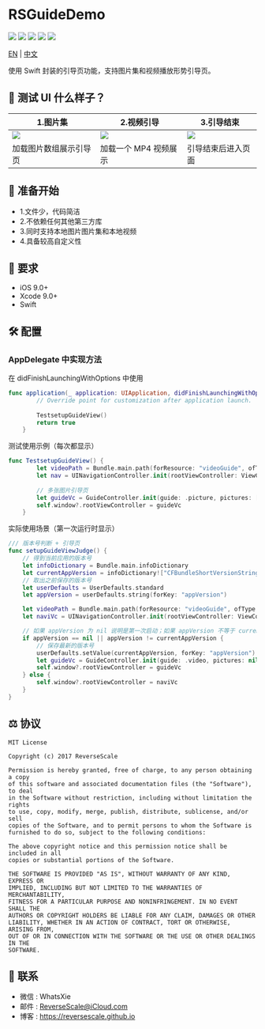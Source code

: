 # RSGuideDemo

![](https://img.shields.io/badge/platform-iOS-red.svg) 
![](https://img.shields.io/badge/language-Swift-orange.svg) 
![](https://img.shields.io/badge/download-7.8MB-brightgreen.svg)
![](https://img.shields.io/badge/license-MIT%20License-brightgreen.svg) 
![](https://img.shields.io/badge/license-MIT%20License-brightgreen.svg) 

[EN](https://github.com/ReverseScale/RSGuidePageDemo) | [中文](https://github.com/ReverseScale/RSGuidePageDemo/blob/master/README_zh.md)

使用 Swift 封装的引导页功能，支持图片集和视频播放形势引导页。

## 🎨 测试 UI 什么样子？
|1.图片集 |2.视频引导 |3.引导结束 |
| ------------- | ------------- | ------------- |
| ![](http://og1yl0w9z.bkt.clouddn.com/18-3-19/8674435.jpg) | ![](http://og1yl0w9z.bkt.clouddn.com/18-3-19/75290683.jpg) | ![](http://og1yl0w9z.bkt.clouddn.com/18-3-19/67729200.jpg) |
| 加载图片数组展示引导页 | 加载一个 MP4 视频展示 | 引导结束后进入页面 |


## 🚀 准备开始
* 1.文件少，代码简洁
* 2.不依赖任何其他第三方库
* 3.同时支持本地图片图片集和本地视频
* 4.具备较高自定义性


## 🤖 要求

* iOS 9.0+
* Xcode 9.0+
* Swift 

## 🛠 配置
### AppDelegate 中实现方法
在 didFinishLaunchingWithOptions 中使用
```Swift
func application(_ application: UIApplication, didFinishLaunchingWithOptions launchOptions: [UIApplicationLaunchOptionsKey: Any]?) -> Bool {
        // Override point for customization after application launch.
        
        TestsetupGuideView()
        return true
    }
```

测试使用示例（每次都显示）
```Swift
func TestsetupGuideView() {
        let videoPath = Bundle.main.path(forResource: "videoGuide", ofType: "mp4")
        let nav = UINavigationController.init(rootViewController: ViewController())
        
        // 多张图片引导页
        let guideVc = GuideController.init(guide: .picture, pictures: ["guide_1","guide_2","guide_3"], videoPath: nil,pushViewController:nav)
        self.window?.rootViewController = guideVc
    }
```

实际使用场景（第一次运行时显示）
```Swift
/// 版本号判断 + 引导页
func setupGuideViewJudge() {
    // 得到当前应用的版本号
    let infoDictionary = Bundle.main.infoDictionary
    let currentAppVersion = infoDictionary!["CFBundleShortVersionString"] as! String
    // 取出之前保存的版本号
    let userDefaults = UserDefaults.standard
    let appVersion = userDefaults.string(forKey: "appVersion")

    let videoPath = Bundle.main.path(forResource: "videoGuide", ofType: "mp4")
    let naviVc = UINavigationController.init(rootViewController: ViewController())

    // 如果 appVersion 为 nil 说明是第一次启动；如果 appVersion 不等于 currentAppVersion 说明是更新了
    if appVersion == nil || appVersion != currentAppVersion {
        // 保存最新的版本号
        userDefaults.setValue(currentAppVersion, forKey: "appVersion")
        let guideVc = GuideController.init(guide: .video, pictures: nil, videoPath: videoPath,pushViewController:naviVc)
        self.window?.rootViewController = guideVc
    } else {
        self.window?.rootViewController = naviVc
    }
}
```

## ⚖ 协议

```
MIT License

Copyright (c) 2017 ReverseScale

Permission is hereby granted, free of charge, to any person obtaining a copy
of this software and associated documentation files (the "Software"), to deal
in the Software without restriction, including without limitation the rights
to use, copy, modify, merge, publish, distribute, sublicense, and/or sell
copies of the Software, and to permit persons to whom the Software is
furnished to do so, subject to the following conditions:

The above copyright notice and this permission notice shall be included in all
copies or substantial portions of the Software.

THE SOFTWARE IS PROVIDED "AS IS", WITHOUT WARRANTY OF ANY KIND, EXPRESS OR
IMPLIED, INCLUDING BUT NOT LIMITED TO THE WARRANTIES OF MERCHANTABILITY,
FITNESS FOR A PARTICULAR PURPOSE AND NONINFRINGEMENT. IN NO EVENT SHALL THE
AUTHORS OR COPYRIGHT HOLDERS BE LIABLE FOR ANY CLAIM, DAMAGES OR OTHER
LIABILITY, WHETHER IN AN ACTION OF CONTRACT, TORT OR OTHERWISE, ARISING FROM,
OUT OF OR IN CONNECTION WITH THE SOFTWARE OR THE USE OR OTHER DEALINGS IN THE
SOFTWARE.
```

## 😬  联系

* 微信 : WhatsXie
* 邮件 : ReverseScale@iCloud.com
* 博客 : https://reversescale.github.io

